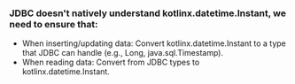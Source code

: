 ### JDBC doesn't natively understand kotlinx.datetime.Instant, we need to ensure that:

- When inserting/updating data: Convert kotlinx.datetime.Instant to a type that JDBC can handle (e.g., Long, java.sql.Timestamp).
- When reading data: Convert from JDBC types to kotlinx.datetime.Instant.
